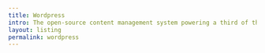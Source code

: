 ```yaml
---
title: Wordpress
intro: The open-source content management system powering a third of the Web.
layout: listing
permalink: wordpress
---
```

